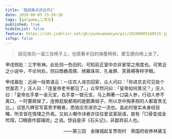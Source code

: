 ```yaml
---
title: '脂砚斋点评近月2'
date: 2020-08-05 15:56:20
tags: [galgame,二次元]
published: true
hideInList: false
feature: https://cdn.jsdelivr.net/gh/yuukoamamiya/pic/20200805160515.jpg
isTop: false
---
```

> 因见挨炕一溜三张椅子上，也搭著半旧的弹墨椅袱，黛玉便向椅上坐了。

甲戌侧批：三字有神。此处则一色旧的，可知前正室中亦非家常之用度也。可笑近之小说中，不论何处，则曰商彝周鼎、绣幕珠帘、孔雀屏、芙蓉褥等样字眼。

甲戌眉批：近闻一俗笑语云：一庄农人进京回家，众人问曰：「你进京去可见些个世面否？」庄人曰：「连皇帝老爷都见了。」众罕然问曰：「皇帝如何景况？」庄人曰：「皇帝左手拿一金元宝，右手拿一银元宝，马上稍著一口袋人参，行动人参不离口。一时要屙屎了，连擦屁股都用的是鹅黄缎子，所以京中掏茅厕的人都富贵无比。」试思凡稗官写富贵字眼者，悉皆庄农进京之一流也。盖此时彼实未身经目睹，所言皆在情理之外焉。又如人嘲作诗者亦往往爱说富丽语，故有「□骨变成金玳瑁，□睛嵌作碧璃琉」之诮。馀自是评《石头记》，非鄙弃前人也。

<p align="right">——第三回　金陵城起复贾雨村　荣国府收养林黛玉</p>